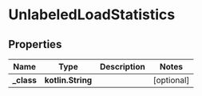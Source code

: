 
# UnlabeledLoadStatistics

## Properties
Name | Type | Description | Notes
------------ | ------------- | ------------- | -------------
**_class** | **kotlin.String** |  |  [optional]



